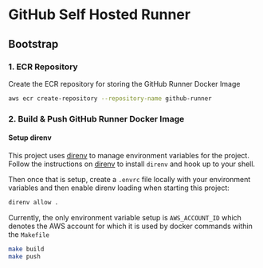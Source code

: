# GitHub Self Hosted Runner

## Bootstrap

### 1. ECR Repository
Create the ECR repository for storing the GitHub Runner Docker Image

```bash
aws ecr create-repository --repository-name github-runner
```

### 2. Build & Push GitHub Runner Docker Image

#### Setup direnv

This project uses [direnv](https://direnv.net/) to manage environment variables for the project. Follow the instructions on [direnv](https://direnv.net/) to install `direnv` and hook up to your shell.

Then once that is setup, create a `.envrc` file locally with your environment variables and then enable direnv loading when starting this project:

```bash
direnv allow .
```

Currently, the only environment variable setup is `AWS_ACCOUNT_ID` which denotes the AWS account for which it is used by docker commands within the `Makefile`

```bash
make build
make push
```
